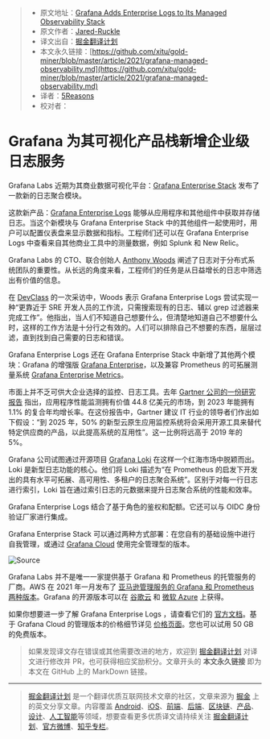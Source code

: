 > * 原文地址：[Grafana Adds Enterprise Logs to Its Managed Observability Stack](https://www.infoq.com/news/2021/03/grafana-managed-observability/)
> * 原文作者：[Jared-Ruckle](https://www.infoq.com/profile/Jared-Ruckle/)
> * 译文出自：[掘金翻译计划](https://github.com/xitu/gold-miner)
> * 本文永久链接：[https://github.com/xitu/gold-miner/blob/master/article/2021/grafana-managed-observability.md](https://github.com/xitu/gold-miner/blob/master/article/2021/grafana-managed-observability.md)
> * 译者：[5Reasons](https://github.com/5Reasons)
> * 校对者：

# Grafana 为其可视化产品栈新增企业级日志服务

Grafana Labs 近期为其商业数据可视化平台：[Grafana Enterprise Stack](https://grafana.com/products/enterprise/) 发布了一款新的日志聚合模块。

这款新产品：[Grafana Enterprise Logs](https://grafana.com/blog/2021/02/17/introducing-grafana-enterprise-logs-a-core-part-of-the-grafana-enterprise-stack-integrated-observability-solution/) 能够从应用程序和其他组件中获取并存储日志。当这个新模块与 Grafana Enterprise Stack 中的其他组件一起使用时，用户可以配置仪表盘来显示数据和指标。工程师们还可以在 Grafana Enterprise Logs 中查看来自其他商业工具中的测量数据，例如 Splunk 和 New Relic。

Grafana Labs 的 CTO、联合创始人 [Anthony Woods](https://grafana.com/author/awoods) 阐述了日志对于分布式系统团队的重要性。从长远的角度来看，工程师们的任务是从日益增长的日志中筛选出有价值的信息。

在 [DevClass](https://devclass.com/2021/02/19/bp-190221/) 的一次采访中，Woods 表示 Grafana Enterprise Logs 尝试实现一种“更靠近于 SRE 开发人员的工作流，只需搜索现有的日志、辅以 grep 过滤器来完成工作”。他指出，当人们不知道自己想要什么，但清楚地知道自己不想要什么时，这样的工作方法是十分行之有效的。人们可以排除自己不想要的东西，层层过滤，直到找到自己需要的日志和错误。

Grafana Enterprise Logs 还在 Grafana Enterprise Stack 中新增了其他两个模块：Grafana 的增强版 [Grafana Enterprise](https://grafana.com/products/enterprise/grafana/)，以及兼容 Prometheus 的可拓展测量系统 [Grafana Enterprise Metrics](https://grafana.com/products/enterprise/metrics/)。

市面上并不乏可供大企业选择的监控、日志工具。去年 [Gartner 公司的一份研究报告](https://www.gartner.com/en/documents/3983892/magic-quadrant-for-application-performance-monitoring) 指出，应用程序性能监测拥有价值 44.8 亿美元的市场，到 2023 年能拥有 1.1% 的复合年均增长率。在这份报告中，Gartner 建议 IT 行业的领导者们作出如下假设：“到 2025 年，50% 的新型云原生应用监控系统将会采用开源工具来替代特定供应商的产品，以此提高系统的互用性”。这一比例将远高于 2019 年的 5%。

Grafana 公司试图通过开源项目 [Grafana Loki](https://grafana.com/oss/loki/) 在这样一个红海市场中脱颖而出。Loki 是新型日志功能的核心。他们将 Loki 描述为“在 Prometheus 的启发下开发出的具有水平可拓展、高可用性、多租户的日志聚合系统”。区别于对每一行日志进行索引，Loki 旨在通过索引日志的元数据来提升日志聚合系统的性能和效率。

Grafana Enterprise Logs 结合了基于角色的鉴权和配额。它还可以与 OIDC 身份验证厂家进行集成。

Grafana Enterprise Stack 可以通过两种方式部署：在您自有的基础设施中进行自我管理，或通过 [Grafana Cloud](https://grafana.com/products/cloud/) 使用完全管理型的版本。

![[Source](https://grafana.com/blog/2021/02/17/introducing-grafana-enterprise-logs-a-core-part-of-the-grafana-enterprise-stack-integrated-observability-solution/)](https://res.infoq.com/news/2021/03/grafana-managed-observability/en/resources/1grafana-meta-image-for-blog-1616540157142.png)

Grafana Labs 并不是唯一一家提供基于 Grafana 和 Prometheus 的托管服务的厂商。AWS 在 2021 年一月发布了 [亚马逊管理服务的 Grafana 和 Prometheus 两种版本](https://www.infoq.com/news/2021/01/aws-grafana-prometheus/)。Grafana 的开源版本可以在 [谷歌云](https://console.cloud.google.com/marketplace/details/google/grafana) 和 [微软 Azure](https://azuremarketplace.microsoft.com/en-in/marketplace/apps/grafana-labs.grafana_oss?tab=overview) 上获得。

如果你想要进一步了解 Grafana Enterprise Logs ，请查看它们的 [官方文档](https://grafana.com/docs/enterprise-logs/latest/)。基于 Grafana Cloud 的管理版本的价格细节详见 [价格页面](https://grafana.com/products/cloud/pricing/)。您也可以试用 50 GB 的免费版本。

> 如果发现译文存在错误或其他需要改进的地方，欢迎到 [掘金翻译计划](https://github.com/xitu/gold-miner) 对译文进行修改并 PR，也可获得相应奖励积分。文章开头的 **本文永久链接** 即为本文在 GitHub 上的 MarkDown 链接。

---

> [掘金翻译计划](https://github.com/xitu/gold-miner) 是一个翻译优质互联网技术文章的社区，文章来源为 [掘金](https://juejin.im) 上的英文分享文章。内容覆盖 [Android](https://github.com/xitu/gold-miner#android)、[iOS](https://github.com/xitu/gold-miner#ios)、[前端](https://github.com/xitu/gold-miner#前端)、[后端](https://github.com/xitu/gold-miner#后端)、[区块链](https://github.com/xitu/gold-miner#区块链)、[产品](https://github.com/xitu/gold-miner#产品)、[设计](https://github.com/xitu/gold-miner#设计)、[人工智能](https://github.com/xitu/gold-miner#人工智能)等领域，想要查看更多优质译文请持续关注 [掘金翻译计划](https://github.com/xitu/gold-miner)、[官方微博](http://weibo.com/juejinfanyi)、[知乎专栏](https://zhuanlan.zhihu.com/juejinfanyi)。
